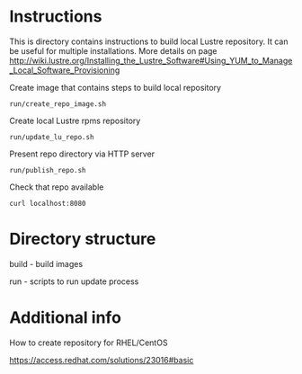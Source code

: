 
# Instructions

This is directory contains instructions to build local Lustre repository.
It can be useful for multiple installations. More details on page http://wiki.lustre.org/Installing_the_Lustre_Software#Using_YUM_to_Manage_Local_Software_Provisioning


Create image that contains steps to build local repository
```
run/create_repo_image.sh
```

Create local Lustre rpms repository
```
run/update_lu_repo.sh
```

Present repo directory via HTTP server

```
run/publish_repo.sh
```
Check that repo available 
```
curl localhost:8080
```


# Directory structure
build   - build images

run     - scripts to run update process

# Additional info

How to create repository for RHEL/CentOS

https://access.redhat.com/solutions/23016#basic
